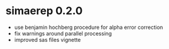 # simaerep 0.2.0
- use benjamin hochberg procedure for alpha error correction
- fix warnings around parallel processing
- improved sas files vignette
